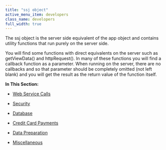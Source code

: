 ```yaml
---
title: "ssj object"
active_menu_item: developers
class_name: developers
full_width: true
---
```



The ssj object is the server side equivalent of the app object and contains utility functions that run purely on the server side.

You will find some functions with direct equivalents on the server such as getViewData() and httpRequest(). In many of these functions you will find a callback function as a parameter. When running on the server, there are no callbacks and so that parameter should be completely omitted (not left blank) and you will get the result as the return value of the function itself.

**In This Section:**

 - [Web Service Calls](web-service-calls/)

 - [Security](security/)

 - [Database](database/)

 - [Credit Card Payments](credit-card-payments/)

 - [Data Preparation](data-preparation)

 - [Miscellaneous](miscellaneous/)

